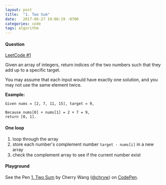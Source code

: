 ```yaml
---
layout: post
title:  "1. Two Sum"
date:   2017-06-27 19:06:19 -0700
categories: code
tags: algorithm
---
```


#### Question

[LeetCode #1](https://leetcode.com/problems/two-sum/#/description)

Given an array of integers, return indices of the two numbers such that they add up to a specific target.

You may assume that each input would have exactly one solution, and you may not use the same element twice.

**Example:**
```
Given nums = [2, 7, 11, 15], target = 9,

Because nums[0] + nums[1] = 2 + 7 = 9,
return [0, 1].
```

#### One loop

1. loop through the array
2. store each number's complement number `target - nums[i]` in a new array
3. check the complement array to see if the current number exist


#### Playground

<p data-height="600" data-theme-id="light" data-slug-hash="ZyagWM" data-default-tab="js,result" data-user="chryw" data-embed-version="2" data-pen-title="1. Two Sum" class="codepen">See the Pen <a href="https://codepen.io/chryw/pen/ZyagWM/">1. Two Sum</a> by Cherry Wang (<a href="https://codepen.io/chryw">@chryw</a>) on <a href="https://codepen.io">CodePen</a>.</p>
<script async src="https://production-assets.codepen.io/assets/embed/ei.js"></script>

